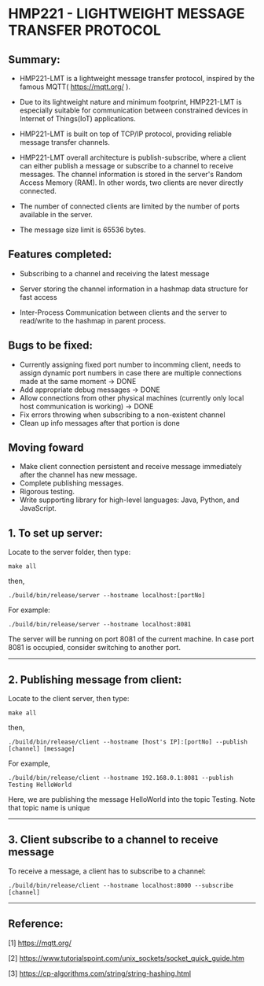 # HMP221 - LIGHTWEIGHT MESSAGE TRANSFER PROTOCOL

## Summary:
- HMP221-LMT is a lightweight message transfer protocol, inspired by the famous MQTT( https://mqtt.org/ ). 

- Due to its lightweight nature and minimum footprint, HMP221-LMT is especially suitable for communication between constrained devices in Internet of Things(IoT) applications.

- HMP221-LMT is built on top of TCP/IP protocol, providing reliable message transfer channels.

- HMP221-LMT overall architecture is publish-subscribe, where a client can either publish a message or subscribe to a channel to receive messages. The channel information is stored in the server's Random Access Memory (RAM). In other words, two clients are never directly connected.

- The number of connected clients are limited by the number of ports available in the server.

- The message size limit is 65536 bytes.

## Features completed:
- Subscribing to a channel and receiving the latest message

- Server storing the channel information in a hashmap data structure for fast access

- Inter-Process Communication between clients and the server to read/write to the hashmap in parent process.

## Bugs to be fixed:
- Currently assigning fixed port number to incomming client, needs to assign dynamic port numbers in case there are multiple connections made at the same moment -> DONE
- Add appropriate debug messages -> DONE
- Allow connections from other physical machines (currently only local host communication is working) -> DONE
- Fix errors throwing when subscribing to a non-existent channel
- Clean up info messages after that portion is done

## Moving foward
- Make client connection persistent and receive message immediately after the channel has new message.
- Complete publishing messages.
- Rigorous testing.
- Write supporting library for high-level languages: Java, Python, and JavaScript.

## 1. To set up server: 

Locate to the server folder, then type:
```
make all
```

then,
```
./build/bin/release/server --hostname localhost:[portNo]
```

For example:

```
./build/bin/release/server --hostname localhost:8081
```

The server will be running on port 8081 of the current machine. In case port 8081 is occupied, consider switching to another port.

-------------------------------

## 2. Publishing message from client:

Locate to the client server, then type:

```
make all
```
then,
```
./build/bin/release/client --hostname [host's IP]:[portNo] --publish [channel] [message]
```

For example,

```
./build/bin/release/client --hostname 192.168.0.1:8081 --publish Testing HelloWorld
```

Here, we are publishing the message HelloWorld into the topic Testing. Note that topic name is unique

-------------------------------

## 3. Client subscribe to a channel to receive message

To receive a message, a client has to subscribe to a channel:

```
./build/bin/release/client --hostname localhost:8000 --subscribe [channel]
```

------------------------------
## Reference:
[1] https://mqtt.org/

[2] https://www.tutorialspoint.com/unix_sockets/socket_quick_guide.htm

[3] https://cp-algorithms.com/string/string-hashing.html

